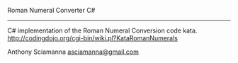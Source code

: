 Roman Numeral Converter C#
_________________________

C# implementation of the Roman Numeral Conversion code kata.
http://codingdojo.org/cgi-bin/wiki.pl?KataRomanNumerals

Anthony Sciamanna
asciamanna@gmail.com
